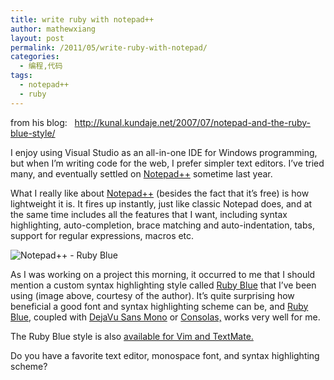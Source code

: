 ```yaml
---
title: write ruby with notepad++
author: mathewxiang
layout: post
permalink: /2011/05/write-ruby-with-notepad/
categories:
  - 编程,代码
tags:
  - notepad++
  - ruby
---
```

from his blog:   <http://kunal.kundaje.net/2007/07/notepad-and-the-ruby-blue-style/>

I enjoy using Visual Studio as an all-in-one IDE for Windows programming, but when I’m writing code for the web, I prefer simpler text editors. I’ve tried many, and eventually settled on [Notepad++][1] sometime last year.

What I really like about [Notepad++][1] (besides the fact that it’s free) is how lightweight it is. It fires up instantly, just like classic Notepad does, and at the same time includes all the features that I want, including syntax highlighting, auto-completion, brace matching and auto-indentation, tabs, support for regular expressions, macros etc.

![Notepad++ - Ruby Blue][2]

As I was working on a project this morning, it occurred to me that I should mention a custom syntax highlighting style called [Ruby Blue][3] that I’ve been using (image above, courtesy of the author). It’s quite surprising how beneficial a good font and syntax highlighting scheme can be, and [Ruby Blue,][3] coupled with [DejaVu Sans Mono][4] or [Consolas,][5] works very well for me.

The Ruby Blue style is also [available for Vim and TextMate.][6]

Do you have a favorite text editor, monospace font, and syntax highlighting scheme?

 [1]: http://notepad-plus.sourceforge.net/
 [2]: http://kunal.kundaje.net/wp-content/uploads/2007/07/np_rubyblue.png
 [3]: http://3276.hu/project/port_of_ruby_blue.html
 [4]: http://dejavu.sourceforge.net/wiki/index.php/Main_Page
 [5]: http://www.microsoft.com/downloads/details.aspx?familyid=22e69ae4-7e40-4807-8a86-b3d36fab68d3&displaylang=en
 [6]: http://wiseheartdesign.com/2006/3/11/ruby-blue-textmate-theme/